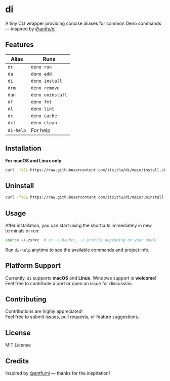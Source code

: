 # di

A tiny CLI wrapper providing concise aliases for common Deno commands — inspired by [@antfu/ni](https://github.com/antfu/ni).

## Features

| Alias     | Runs             |
| --------- | ---------------- |
| `dr`      | `deno run`       |
| `da`      | `deno add`       |
| `di`      | `deno install`   |
| `drm`     | `deno remove`    |
| `dun`     | `deno uninstall` |
| `df`      | `deno fmt`       |
| `dl`      | `deno lint`      |
| `dc`      | `deno cache`     |
| `dcl`     | `deno clean`     |
| `di-help` | For help         |

## Installation

**For macOS and Linux only**

```bash
curl -fsSL https://raw.githubusercontent.com/itsithu/di/main/install.sh | sh
```

## Uninstall

```bash
curl -fsSL https://raw.githubusercontent.com/itsithu/di/main/uninstall.sh | sh
```

## Usage

After installation, you can start using the shortcuts immediately in new terminals or run:

```bash
source ~/.zshrc  # or ~/.bashrc, ~/.profile depending on your shell
```

Run `di-help` anytime to see the available commands and project info.

## Platform Support

Currently, `di` supports **macOS** and **Linux**. Windows support is **welcome**! Feel free to contribute a port or open an issue for discussion.

## Contributing

Contributions are highly appreciated!  
Feel free to submit issues, pull requests, or feature suggestions.

## License

MIT License

## Credits

Inspired by [@antfu/ni](https://github.com/antfu/ni) — thanks for the inspiration!

